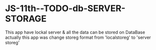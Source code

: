 # JS-11th--TODO-db-SERVER-STORAGE
This app have lockal server &amp; all the data can be stored on DataBase
actually this app was change storeg format from 'localstoreg' to 'server storeg'
